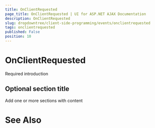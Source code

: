 ```yaml
---
title: OnClientRequested
page_title: OnClientRequested | UI for ASP.NET AJAX Documentation
description: OnClientRequested
slug: dropdowntree/client-side-programming/events/onclientrequested
tags: onclientrequested
published: False
position: 10
---
```


# OnClientRequested



Required introduction

## Optional section title

Add one or more sections with content

# See Also
